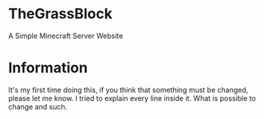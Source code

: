 # TheGrassBlock
 A Simple Minecraft Server Website

# Information
 It's my first time doing this, if you think that something must be changed, please let me know.
 I tried to explain every line inside it. What is possible to change and such.
